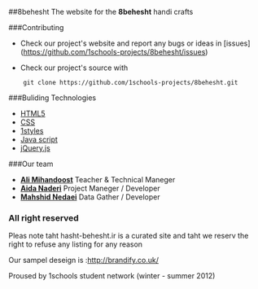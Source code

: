 ##8behesht
The website for the **8behesht** handi crafts


###Contributing

* Check our project's website and report any bugs or ideas in [issues] (https://github.com/1schools-projects/8behesht/issues)

* Check our project's source with
```
    git clone https://github.com/1schools-projects/8behesht.git
```

###Buliding Technologies
* [HTML5](http://ali.md/wiki/html5)
* [CSS](http://ali.md/cssref)
* [1styles](http://ali.md/1styles)
* [Java script](http://ali.md/wiki/javascript)
* [jQuery.js](http://ali.md/jquery.js)


###Our team
* [**Ali Mihandoost**](http://github.com/alimd) Teacher & Technical Maneger
* [**Aida Naderi**](http://github.com/ainaderi)  Project Maneger / Developer
* [**Mahshid Nedaei**](http://github.com/nedaei) Data Gather / Developer

### All right reserved ###
Pleas note taht hasht-behesht.ir is a curated site and taht we reserv the right to refuse any listing for any reason

Our sampel deseign is :http://brandify.co.uk/

Proused by 1schools student network (winter - summer 2012)

